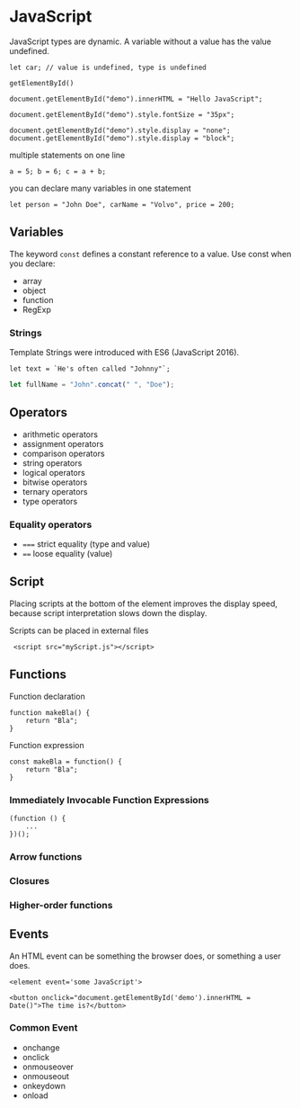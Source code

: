# JavaScript

JavaScript types are dynamic.
A variable without a value has the value undefined.
```
let car; // value is undefined, type is undefined
```

`getElementById()`

```
document.getElementById("demo").innerHTML = "Hello JavaScript";

document.getElementById("demo").style.fontSize = "35px";

document.getElementById("demo").style.display = "none";
document.getElementById("demo").style.display = "block";
```

multiple statements on one line
```
a = 5; b = 6; c = a + b;
```

you can declare many variables in one statement
```
let person = "John Doe", carName = "Volvo", price = 200;
```

## Variables

The keyword `const` defines a constant reference to  a value.
Use const when you declare:
- array
- object
- function
- RegExp

### Strings
Template Strings were introduced with ES6 (JavaScript 2016).
```
let text = `He's often called "Johnny"`;
```

```javascript
let fullName = "John".concat(" ", "Doe");
```

## Operators
- arithmetic operators
- assignment operators
- comparison operators
- string operators
- logical operators
- bitwise operators
- ternary operators
- type operators

### Equality operators
- `===` strict equality (type and value)
- `==` loose equality (value)

## Script
Placing scripts at the bottom of the <body> element improves the display speed, because script interpretation slows down the display.

Scripts can be placed in external files
```
 <script src="myScript.js"></script>
```

## Functions
Function declaration
```
function makeBla() {
	return "Bla";
}
```

Function expression
```
const makeBla = function() {
	return "Bla";
}
```

### Immediately Invocable Function Expressions
```
(function () {
	...
})();
```

### Arrow functions

### Closures

### Higher-order functions

## Events
An HTML event can be something the browser does, or something a user does.
```
<element event='some JavaScript'>

<button onclick="document.getElementById('demo').innerHTML = Date()">The time is?</button>
```

### Common Event
- onchange
- onclick
- onmouseover
- onmouseout
- onkeydown
- onload
